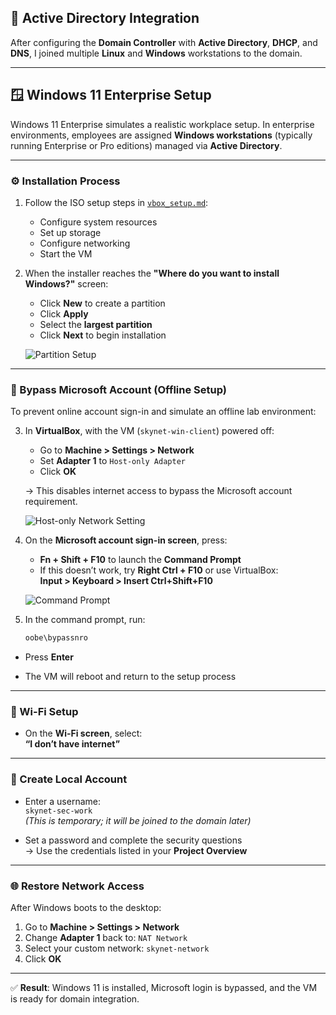 ## 🏢 Active Directory Integration

After configuring the **Domain Controller** with **Active Directory**, **DHCP**, and **DNS**, I joined multiple **Linux** and **Windows** workstations to the domain.

---

## 🪟 Windows 11 Enterprise Setup

Windows 11 Enterprise simulates a realistic workplace setup. In enterprise environments, employees are assigned **Windows workstations** (typically running Enterprise or Pro editions) managed via **Active Directory**.

---

### ⚙️ Installation Process

1. Follow the ISO setup steps in [`vbox_setup.md`](vbox_setup.md):
   - Configure system resources
   - Set up storage
   - Configure networking
   - Start the VM

2. When the installer reaches the **"Where do you want to install Windows?"** screen:
   - Click **New** to create a partition
   - Click **Apply**
   - Select the **largest partition**
   - Click **Next** to begin installation

   ![Partition Setup](img/partition-setup.png)

---

### 🚫 Bypass Microsoft Account (Offline Setup)

To prevent online account sign-in and simulate an offline lab environment:

3. In **VirtualBox**, with the VM (`skynet-win-client`) powered off:
   - Go to **Machine > Settings > Network**
   - Set **Adapter 1** to `Host-only Adapter`
   - Click **OK**

   → This disables internet access to bypass the Microsoft account requirement.

   ![Host-only Network Setting](img/hostonly-setting.png)

4. On the **Microsoft account sign-in screen**, press:
   - **Fn + Shift + F10** to launch the **Command Prompt**  
   - If this doesn’t work, try **Right Ctrl + F10** or use VirtualBox:  
     **Input > Keyboard > Insert Ctrl+Shift+F10**

   ![Command Prompt](img/commandprompt.png)

5. In the command prompt, run:
   ```bash
   oobe\bypassnro

- Press **Enter**

- The VM will reboot and return to the setup process

---

### 📡 Wi-Fi Setup

- On the **Wi-Fi screen**, select:  
  **“I don’t have internet”**

---

### 👤 Create Local Account

- Enter a username:  
  `skynet-sec-work`  
  _(This is temporary; it will be joined to the domain later)_

- Set a password and complete the security questions  
  → Use the credentials listed in your **Project Overview**

---

### 🌐 Restore Network Access

After Windows boots to the desktop:

1. Go to **Machine > Settings > Network**
2. Change **Adapter 1** back to: `NAT Network`
3. Select your custom network: `skynet-network`
4. Click **OK**

---

✅ **Result**: Windows 11 is installed, Microsoft login is bypassed, and the VM is ready for domain integration.
